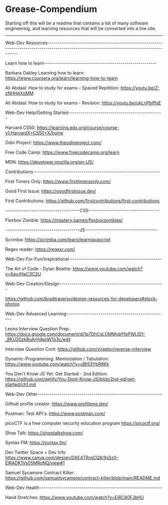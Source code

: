 # Grease-Compendium
Starting off this will be a readme that contains a list of many software engineering, and learning resources that will be converted into a live site.
_____________________________________________________________________________________________________________________________________________________

Web-Dev Resources---------------------------------------------------------------------------------------------------------------------------------------------

Learn how to learn--------------------------------------------------------

Barbara Oakley Learning how to learn:
https://www.coursera.org/learn/learning-how-to-learn

Ali Abdaal: How to study for exams - Spaced Repitition:
https://youtu.be/Z-zNHHpXoMM

Ali Abdaal: How to study for exams - Revision:
https://youtu.be/ukLnPbIffxE

Web-Dev Help/Getting Started-----------------------------------------------

Harvard CS50:
https://learning.edx.org/course/course-v1:HarvardX+CS50+X/home

Odin Project:
https://www.theodinproject.com/

Free Code Camp:
https://www.freecodecamp.org/learn

MDN:
https://developer.mozilla.org/en-US/


Contributions---------------------------------------------------------------

First Timers Only:
https://www.firsttimersonly.com/

Good First Issue: 
https://goodfirstissue.dev/

First Contributions:
https://github.com/firstcontributions/first-contributions


-------------------------------------CSS-----------------------------------

Flexbox Zombie:
https://mastery.games/flexboxzombies/


-------------------------------------JS------------------------------------

Scrimba:
https://scrimba.com/learn/learnjavascript

Regex reader:
https://regexr.com/



Web-Dev For-Fun/Inspirational----------------------------------------------

The Art of Code - Dylan Beattie:
https://www.youtube.com/watch?v=6avJHaC3C2U

Web-Dev Creation/Design----------------------------------------------------

https://github.com/bradtraversy/design-resources-for-developers#stock-photos


Web-Dev Advanced Learning--------------------------------------------------

Leons Interview Question Prep:
https://docs.google.com/document/d/1p7DhCsLOMMybYfePWLlD1-_8KU20zkBoArH4pnW1o3c/edit

Interview Question Cont:
https://github.com/viraptor/reverse-interview

Dynamic-Programming: Memoization / Tabulation:
https://www.youtube.com/watch?v=oBt53YbR9Kk

You Don't Know JS Yet: Get Started - 2nd Edition:
https://github.com/getify/You-Dont-Know-JS/blob/2nd-ed/get-started/ch1.md


Web-Dev Other--------------------------------------------------------------

Github profile creator:
https://www.profileme.dev/

Postman: Test API's:
https://www.postman.com/

picoCTF is a free computer security education program
https://picoctf.org/

Shop Talk:
https://shoptalkshow.com/

Syntax FM:
https://syntax.fm/

Dev Twitter Space + Dev Info
https://www.canva.com/design/DAE4TRrpCQ8/9s5z0-ElRADK1Vs05MRoNQ/view#1

Samuel Sycamore Contract Killer:
https://github.com/samuelsycamore/contract-killer/blob/main/README.md


Web-Dev Health-------------------------------------------------------------

Hand Stretches:
https://www.youtube.com/watch?v=EiRC80FJbHU

